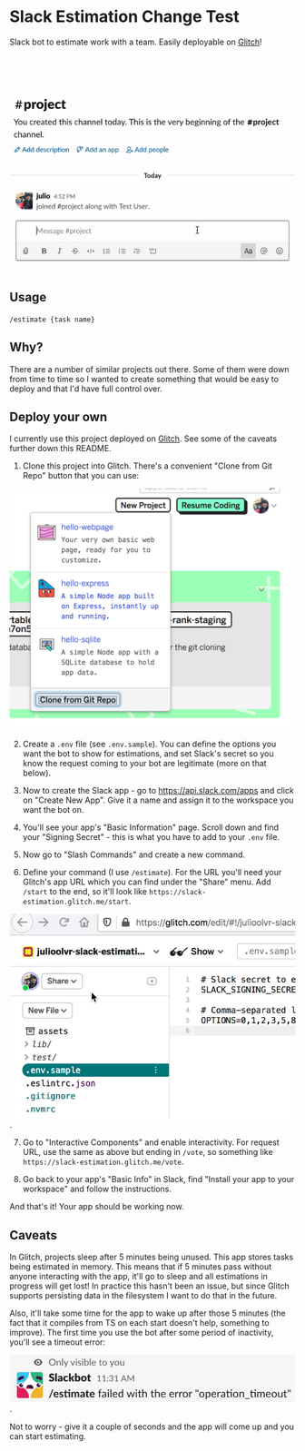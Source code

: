 # Slack Estimation Change Test

Slack bot to estimate work with a team. Easily deployable on [Glitch](https://glitch.com)!

![Bot preview](./images/preview.gif)

## Usage

```
/estimate {task name}
```

## Why?

There are a number of similar projects out there. Some of them were down from time to time so I wanted to create something that would be easy to deploy and that I'd have full control over.

## Deploy your own

I currently use this project deployed on [Glitch](https://glitch.com). See some of the caveats further down this README.

1. Clone this project into Glitch. There's a convenient "Clone from Git Repo" button that you can use:

![Clone from Git Repo](./images/clone-repo.png)

2. Create a `.env` file (see `.env.sample`). You can define the options you want the bot to show for estimations, and set Slack's secret so you know the request coming to your bot are legitimate (more on that below).

3. Now to create the Slack app - go to https://api.slack.com/apps and click on "Create New App". Give it a name and assign it to the workspace you want the bot on.

4. You'll see your app's "Basic Information" page. Scroll down and find your "Signing Secret" - this is what you have to add to your `.env` file.

5. Now go to "Slash Commands" and create a new command.

6. Define your command (I use `/estimate`). For the URL you'll need your Glitch's app URL which you can find under the "Share" menu. Add `/start` to the end, so it'll look like `https://slack-estimation.glitch.me/start`.

![Live app URL](./images/live-app-url.gif).

7. Go to "Interactive Components" and enable interactivity. For request URL, use the same as above but ending in `/vote`, so something like `https://slack-estimation.glitch.me/vote`.

8. Go back to your app's "Basic Info" in Slack, find "Install your app to your workspace" and follow the instructions.

And that's it! Your app should be working now.

## Caveats

In Glitch, projects sleep after 5 minutes being unused. This app stores tasks being estimated in memory. This means that if 5 minutes pass without anyone interacting with the app, it'll go to sleep and all estimations in progress will get lost! In practice this hasn't been an issue, but since Glitch supports persisting data in the filesystem I want to do that in the future.

Also, it'll take some time for the app to wake up after those 5 minutes (the fact that it compiles from TS on each start doesn't help, something to improve). The first time you use the bot after some period of inactivity, you'll see a timeout error:

![Timeout Error](./images/timeout-error.png).

Not to worry - give it a couple of seconds and the app will come up and you can start estimating.
